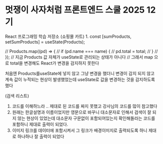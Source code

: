 # 멋쟁이 사자처럼 프론트엔드 스쿨 2025 12기

React 프로그래밍 학습 저장소
(쇼핑몰 카트)
1.
  const [sumProducts, setSumProducts] = useState(Products);
 
 // Products.map((pd) => {
    //   if (pd.name === name) {
    //     pd.total = total;
    //   }
    // });
    // 지금 Products 값 자체가 useState로 관리되는 상태가 아니다
    // 그래서 map 으로 total을 변경해도 React가 변경을 감지하지 못한다


   처음엔 Products를useState에 넣지 않고 그냥 변경을 했더니 변경이 감지 되지 않고 계속 값이 누적되는 현상이 발생했었는데 
   useState로 값을 변경하는 것을 감지하도록 했다

(검색 리스트)

1. 코드를 이해하느라 .. 제대로 된 코드를 짜지 못했고 강사님의 코드를 많이 참고했다
2. 원래는 한글설명과 이름이었지만 영문으로 바꾸니 대소문자로 인해서 검색이 잘 되지 않는 현상이 있었는데 대소문자 구문없이 포함되어있는지 확인해돌라는 코드를 포함하니 제대로 출력이 되었다.
3. 이미지 링크를 데이터에 포함시켜서 그 링크가 배경이미지로 출력되도록 하니 제대로 하나하나 잘 출력이 되었다
